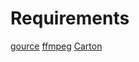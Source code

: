 # Requirements

[gource](https://code.google.com/p/gource/)
[ffmpeg](http://ffmpeg.org/)
[Carton](http://search.cpan.org/~miyagawa/carton-v0.9.14/lib/Carton.pm)
